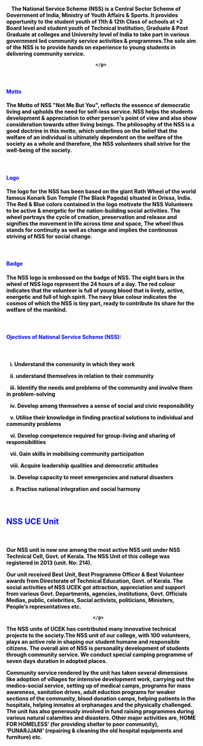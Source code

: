 <div align="left" class="contentDiv">
<font color="black"> <br/><br/><br/> <br/><br/><br/> <br/><br/><br/>
<h4>
<p>
<br/>&nbsp;&nbsp;&nbsp;&nbsp;The National Service Scheme (NSS) is a Central Sector Scheme of Government of India, Ministry of Youth Affairs &amp; Sports. It provides opportunity to the student youth of 11th &amp; 12th Class of schools at +2 Board level and student youth of Technical Institution, Graduate &amp; Post Graduate at colleges and University level of India to take part in various government led community service activities &amp; programmes.The sole aim of the NSS is to provide hands on experience to young students in delivering community service.
                                     </p>
</h4>
</font>
<font color="blue"><br/>
<h4>Motto<br/>
</h4></font>
<font color="black">
<h4><p>The Motto of NSS "Not Me But You", reflects the essence of democratic living and upholds the need for self-less service. NSS helps the students development &amp; appreciation to other person's point of view and also show consideration towards other living beings. The philosophy of the NSS is a good doctrine in this motto, which underlines on the belief that the welfare of an individual is ultimately dependent on the welfare of the society as a whole and therefore, the NSS volunteers shall strive for the well-being of the society.</p>
</h4>
</font>
<font color="blue"><br/>
<h4>Logo<br/>
</h4></font>
<font color="black">
<h4><p>The logo for the NSS has been based on the giant Rath Wheel of the world famous Konark Sun Temple (The Black Pagoda) situated in Orissa, India. The Red &amp; Blue colors contained in the logo motivate the NSS Volunteers to be active &amp; energetic for the nation-building social activities. The wheel portrays the cycle of creation, preservation and release and signifies the movement in life across time and space, The wheel thus stands for continuity as well as change and implies the continuous striving of NSS for social change.</p>
</h4>
</font>
<font color="blue"><br/>
<h4>Badge<br/>
</h4></font>
<font color="black">
<h4><p>The NSS logo is embossed on the badge of NSS. The eight bars in the wheel of NSS logo represent the 24 hours of a day. The red colour indicates that the volunteer is full of young blood that is lively, active, energetic and full of high spirit. The navy blue colour indicates the cosmos of which the NSS is tiny part, ready to contribute its share for the welfare of the mankind.</p></h4>
</font>
<font color="blue"><br/>
<h4>Ojectives of National Service Scheme (NSS): </h4><br/>
</font>
<font color="black">
<h4><p>&nbsp;&nbsp;&nbsp;i. Understand the community in which they work</p>
<p> &nbsp;&nbsp;&nbsp;ii. understand themselves in relation to their community </p>
<p>&nbsp;&nbsp;&nbsp;iii. Identify the needs and problems of the community and involve them in problem-solving</p>
<p>&nbsp;&nbsp;&nbsp;iv. Develop among themselves a sense of social and civic responsibility</p>
<p>&nbsp;&nbsp;&nbsp;v. Utilise their knowledge in finding practical solutions to individual and community problems</p>
<p>&nbsp;&nbsp;&nbsp;vi. Develop competence required for group-living and sharing of responsibilities</p>
<p>&nbsp;&nbsp;&nbsp;vii. Gain skills in mobilising community participation</p>
<p>&nbsp;&nbsp;&nbsp;viii. Acquire leadership qualities and democratic attitudes</p>
<p>&nbsp;&nbsp;&nbsp;ix. Develop capacity to meet emergencies and natural disasters</p>
<p>&nbsp;&nbsp;&nbsp;x. Practise national integration and social harmony</p>
</h4>
</font>
<br/>
<font color="blue">
<h2>NSS UCE Unit  </h2><br/>
</font>
<font color="black">
<h4><p>Our NSS unit is now one among the most active NSS unit under NSS Technical Cell, Govt. of Kerala. The NSS Unit of this college was registered in 2013 (unit. No: 214). 
Our unit received Best Unit, Best Programme Officer &amp; Best Volunteer awards from Directorate of Technical Education, Govt. of Kerala. The social activities of NSS UCEK got attraction, appreciation and support from various Govt. Departments, agencies, institutions, Govt. Officials Medias, public, celebrities, Social activists, politicians, Ministers, People’s representatives etc. 

                                    </p>
<p>The NSS units of UCEK has contributed many innovative technical projects to the society.The NSS unit of our college, with 100 volunteers, plays an active role in shaping our student humane and responsible citizens. The overall aim of NSS is personality development of students through community service. We conduct special camping programme of seven days duration in adopted places.

</p>
<p> Community service rendered by the  unit has taken several dimensions like adoption of villages for intensive development work, carrying out the medico-social service, setting up of medical camps, programs for mass awareness, sanitation drives, adult eduction programs for weaker sections of the community, blood donation camps, helping patients in the hospitals, helping inmates at orphanages and the physically challenged. The unit has also generously involved in fund raising programmes during various natural calamities and disasters. Other major activities are, HOME FOR HOMELESS’ (for providing shelter to poor community), ‘PUNARJJANI’ (repairing &amp; cleaning the old hospital equipments and furniture) etc.
</p></h4></font>
</div>